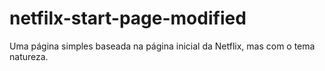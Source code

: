 # netfilx-start-page-modified
Uma página simples baseada na página inicial da Netflix, mas com o tema natureza.
